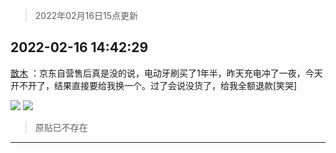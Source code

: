 > 2022年02月16日15点更新
<link rel="stylesheet" href="https://cdn.jsdelivr.net/gh/taotie6/sampleJSON@main/css/photo_show.css">
<meta name="referrer" content="no-referrer" />


 ## 2022-02-16 14:42:29 

 [㪚木](https://www.coolapk.com/feed/33593823?shareKey=ZmVjZmYwODYxMzM0NjIwY2ExMDQ~) ：京东自营售后真是没的说，电动牙刷买了1年半，昨天充电冲了一夜，今天开不开了，结果直接要给我换一个。过了会说没货了，给我全额退款[笑哭] 

<div class="album">
<img class="img-item" src="http://image.coolapk.com/feed/2022/0216/14/1081091_6ab132cb_3747_9548_690@1080x656.jpeg" />
<img class="img-item" src="http://image.coolapk.com/feed/2022/0216/14/1081091_d43abe16_3747_9551_902@1080x375.jpeg" />
</div>

> 原贴已不存在 

 ------- 

